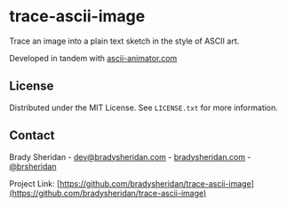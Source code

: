 # trace-ascii-image

Trace an image into a plain text sketch in the style of ASCII art.

Developed in tandem with [ascii-animator.com](https://ascii-animator.com)

<!-- LICENSE -->
## License

Distributed under the MIT License. See `LICENSE.txt` for more information.

<!-- CONTACT -->
## Contact

Brady Sheridan - dev@bradysheridan.com - [bradysheridan.com](https://www.bradysheridan.com/) - [@brsheridan](https://instagram.com/brsheridan)

Project Link: [https://github.com/bradysheridan/trace-ascii-image](https://github.com/bradysheridan/trace-ascii-image)